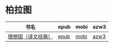 # 柏拉图

| 书名 | epub | mobi | azw3 |
| --- | --- | --- | --- |
| [理想国（译文经典）](http://ct.dalanmei.com/f/31084289-571799082-72e2d1) | [epub](http://ct.dalanmei.com/f/31084289-571799082-72e2d1) | [mobi](http://ct.dalanmei.com/f/31084289-571531723-5cce12) | [azw3](http://ct.dalanmei.com/f/31084289-571988749-755e56) |
